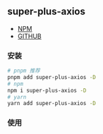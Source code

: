 ## super-plus-axios

* [NPM](https://www.npmjs.com/package/super-plus-axios)
* [GITHUB](https://github.com/itmanyong/super-plus-axios)

### 安装

```bash
# pnpm 推荐
pnpm add super-plus-axios -D
# npm
npm i super-plus-axios -D
# yarn
yarn add super-plus-axios -D
```

### 使用